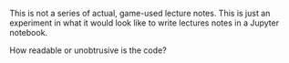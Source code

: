 This is not a series of actual, game-used lecture notes. This is just an experiment in what it would look like to write lectures notes in a Jupyter notebook. 

How readable or unobtrusive is the code? 
